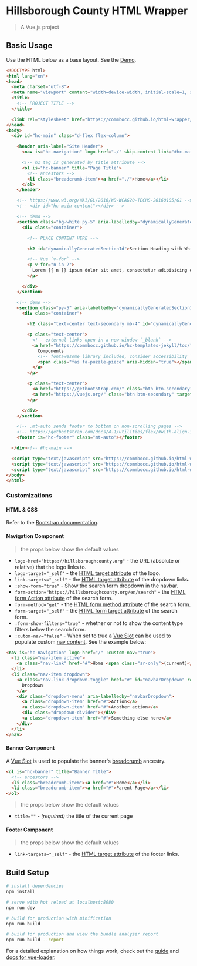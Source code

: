 # Hillsborough County HTML Wrapper

> A Vue.js project

## Basic Usage

Use the HTML below as a base layout. See the [Demo](https://commbocc.github.io/html-wrapper/).

```html
<!DOCTYPE html>
<html lang="en">
<head>
  <meta charset="utf-8">
  <meta name="viewport" content="width=device-width, initial-scale=1, shrink-to-fit=no">
  <title>
    <!-- PROJECT TITLE -->
  </title>

  <link rel="stylesheet" href="https://commbocc.github.io/html-wrapper/static/css/app.css">
</head>
<body>
  <div id="hc-main" class="d-flex flex-column">

    <header aria-label="Site Header">
      <nav is="hc-navigation" logo-href="./" skip-content-link="#hc-main-content"></nav>

      <!-- h1 tag is generated by title attribute -->
      <ol is="hc-banner" title="Page Title">
        <!-- ancestors -->
        <li class="breadcrumb-item"><a href="./">Home</a></li>
      </ol>
    </header>

    <!-- https://www.w3.org/WAI/GL/2016/WD-WCAG20-TECHS-20160105/G1 -->
    <!-- <div id="hc-main-content"></div> -->

    <!-- demo -->
    <section class="bg-white py-5" aria-labelledby="dynamicallyGeneratedSectionId">
      <div class="container">

        <!-- PLACE CONTENT HERE -->

        <h2 id="dynamicallyGeneratedSectionId">Section Heading with White Background</h2>

        <!-- Vue `v-for` -->
        <p v-for="n in 2">
          Lorem {{ n }} ipsum dolor sit amet, consectetur adipisicing elit, sed do eiusmod tempor incididunt ut labore et dolore magna aliqua.
        </p>

      </div>
    </section>

    <!-- demo -->
    <section class="py-5" aria-labelledby="dynamicallyGeneratedSectionId2">
      <div class="container">

        <h2 class="text-center text-secondary mb-4" id="dynamicallyGeneratedSectionId2">Unspecified Background, Styled Heading</h2>

        <p class="text-center">
          <!-- external links open in a new window `_blank` -->
          <a href="https://commbocc.github.io/hc-templates-jekyll/toc/" class="btn btn-primary btn-lg px-5 hide-external-indicator" target="_blank">
            Components
            <!-- fontawesome library included, consider accessibility `aria-hidden` -->
            <span class="fas fa-puzzle-piece" aria-hidden="true"></span>
          </a>
        </p>

        <p class="text-center">
          <a href="https://getbootstrap.com/" class="btn btn-secondary" target="_blank">Bootstrap</a>
          <a href="https://vuejs.org/" class="btn btn-secondary" target="_blank">VueJs</a>
        </p>

      </div>
    </section>

    <!-- .mt-auto sends footer to bottom on non-scrolling pages -->
    <!-- https://getbootstrap.com/docs/4.1/utilities/flex/#with-align-items -->
    <footer is="hc-footer" class="mt-auto"></footer>

  </div><!-- #hc-main -->

  <script type="text/javascript" src="https://commbocc.github.io/html-wrapper/static/js/manifest.js"></script>
  <script type="text/javascript" src="https://commbocc.github.io/html-wrapper/static/js/vendor.js"></script>
  <script type="text/javascript" src="https://commbocc.github.io/html-wrapper/static/js/app.js"></script>
</body>
</html>
```

### Customizations

#### HTML & CSS

Refer to the [Bootstrap documentation](https://getbootstrap.com/).

#### Navigation Component

> the props below show the default values

* `logo-href="https://hillsboroughcounty.org"` - the URL (absolute or relative) that the logo links to.
* `logo-target="_self"` - the [HTML target attribute](https://www.w3schools.com/tags/att_a_target.asp) of the logo.
* `link-targets="_self"` - the [HTML target attribute](https://www.w3schools.com/tags/att_a_target.asp) of the dropdown links.
* `:show-form="true"` - Show the search form dropdown in the navbar.
* `form-action="https://hillsboroughcounty.org/en/search"` - the [HTML form Action attribute](https://www.w3schools.com/tags/att_form_action.asp) of the search form.
* `form-method="get"` - the [HTML form method attribute](https://www.w3schools.com/tags/att_form_method.asp) of the search form.
* `form-target="_self"` - the [HTML form target attribute](https://www.w3schools.com/tags/att_form_target.asp) of the search form.
* `:form-show-filters="true"` - whether or not to show the content type filters below the search form.
* `:cutom-nav="false"` - When set to true a [Vue Slot](https://vuejs.org/v2/guide/components.html#Single-Slot) can be used to populate custom [nav content](https://getbootstrap.com/docs/4.0/components/navbar/#nav). See the example below:

```html
<nav is="hc-navigation" logo-href="/" :custom-nav="true">
  <li class="nav-item active">
    <a class="nav-link" href="#">Home <span class="sr-only">(current)</span></a>
  </li>
  <li class="nav-item dropdown">
    <a class="nav-link dropdown-toggle" href="#" id="navbarDropdown" role="button" data-toggle="dropdown" aria-haspopup="true" aria-expanded="false">
      Dropdown
    </a>
    <div class="dropdown-menu" aria-labelledby="navbarDropdown">
      <a class="dropdown-item" href="#">Action</a>
      <a class="dropdown-item" href="#">Another action</a>
      <div class="dropdown-divider"></div>
      <a class="dropdown-item" href="#">Something else here</a>
    </div>
  </li>
</nav>
```

#### Banner Component

A [Vue Slot](https://vuejs.org/v2/guide/components.html#Single-Slot) is used to populate the banner's [breadcrumb](https://getbootstrap.com/docs/4.0/components/breadcrumb/) ancestry.

```html
<ol is="hc-banner" title="Banner Title">
  <!-- ancestors -->
  <li class="breadcrumb-item"><a href="#">Home</a></li>
  <li class="breadcrumb-item"><a href="#">Parent Page</a></li>
</ol>
```

> the props below show the default values

* `title=""` - _(required)_ the title of the current page

#### Footer Component

> the props below show the default values

* `link-targets="_self"` - the [HTML target attribute](https://www.w3schools.com/tags/att_a_target.asp) of the footer links.

## Build Setup

``` bash
# install dependencies
npm install

# serve with hot reload at localhost:8080
npm run dev

# build for production with minification
npm run build

# build for production and view the bundle analyzer report
npm run build --report
```

For a detailed explanation on how things work, check out the [guide](http://vuejs-templates.github.io/webpack/) and [docs for vue-loader](http://vuejs.github.io/vue-loader).
